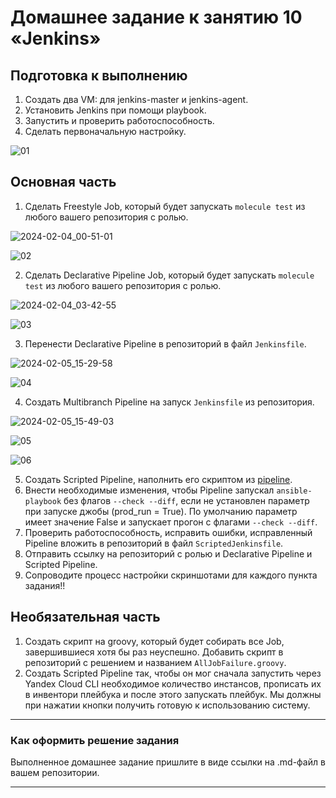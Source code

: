 # Домашнее задание к занятию 10 «Jenkins»

## Подготовка к выполнению

1. Создать два VM: для jenkins-master и jenkins-agent.
2. Установить Jenkins при помощи playbook.
3. Запустить и проверить работоспособность.
4. Сделать первоначальную настройку.

![01](https://github.com/perepelitsyn-alexei/devops-netology/assets/105611781/8af62966-3748-4d9f-a438-296138b9682a)

## Основная часть

1. Сделать Freestyle Job, который будет запускать `molecule test` из любого вашего репозитория с ролью.

![2024-02-04_00-51-01](https://github.com/perepelitsyn-alexei/devops-netology/assets/105611781/7eec993c-6a2b-4aa1-809c-583bd31ac0de)

![02](https://github.com/perepelitsyn-alexei/devops-netology/assets/105611781/3e7a41e8-16a1-4f67-8943-38005ca80521)


2. Сделать Declarative Pipeline Job, который будет запускать `molecule test` из любого вашего репозитория с ролью.

![2024-02-04_03-42-55](https://github.com/perepelitsyn-alexei/devops-netology/assets/105611781/52aa9432-87e5-4112-b38b-3d3c82405e10)

![03](https://github.com/perepelitsyn-alexei/devops-netology/assets/105611781/3335ed94-8a44-45ff-9428-fc369050deb6)

3. Перенести Declarative Pipeline в репозиторий в файл `Jenkinsfile`.

![2024-02-05_15-29-58](https://github.com/perepelitsyn-alexei/devops-netology/assets/105611781/c2560235-87ae-4afb-928e-d333f388638c)

![04](https://github.com/perepelitsyn-alexei/devops-netology/assets/105611781/b393353d-0c10-464e-b2f1-86ff9e92a312)

4. Создать Multibranch Pipeline на запуск `Jenkinsfile` из репозитория.

![2024-02-05_15-49-03](https://github.com/perepelitsyn-alexei/devops-netology/assets/105611781/47c53972-82c7-4390-b9af-500188dbda65)

![05](https://github.com/perepelitsyn-alexei/devops-netology/assets/105611781/98496c39-fcc7-47de-9f22-7476dd04f8d6)

![06](https://github.com/perepelitsyn-alexei/devops-netology/assets/105611781/ad2d2ee3-591d-406f-97ac-f3e0706a5061)

5. Создать Scripted Pipeline, наполнить его скриптом из [pipeline](./pipeline).
6. Внести необходимые изменения, чтобы Pipeline запускал `ansible-playbook` без флагов `--check --diff`, если не установлен параметр при запуске джобы (prod_run = True). По умолчанию параметр имеет значение False и запускает прогон с флагами `--check --diff`.
7. Проверить работоспособность, исправить ошибки, исправленный Pipeline вложить в репозиторий в файл `ScriptedJenkinsfile`.
8. Отправить ссылку на репозиторий с ролью и Declarative Pipeline и Scripted Pipeline.
9. Сопроводите процесс настройки скриншотами для каждого пункта задания!!

## Необязательная часть

1. Создать скрипт на groovy, который будет собирать все Job, завершившиеся хотя бы раз неуспешно. Добавить скрипт в репозиторий с решением и названием `AllJobFailure.groovy`.
2. Создать Scripted Pipeline так, чтобы он мог сначала запустить через Yandex Cloud CLI необходимое количество инстансов, прописать их в инвентори плейбука и после этого запускать плейбук. Мы должны при нажатии кнопки получить готовую к использованию систему.

---

### Как оформить решение задания

Выполненное домашнее задание пришлите в виде ссылки на .md-файл в вашем репозитории.

---
